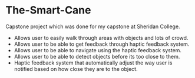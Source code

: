# The-Smart-Cane
Capstone project which was done for my capstone at Sheridan College.
- Allows user to easily walk through areas with objects and lots of crowd.
- Allows user to be able to get feedback through haptic feedback system.
- Allows user to be able to navigate using the haptic feedback system.
- Allows user to be able to detect objects before its too close to them.
- Haptic feedback system that automatically adjust the way user is notified based on how close they are to the object.

